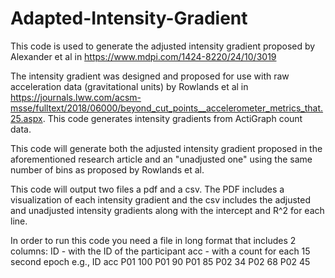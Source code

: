 # Adapted-Intensity-Gradient
This code is used to generate the adjusted intensity gradient proposed by Alexander et al in https://www.mdpi.com/1424-8220/24/10/3019

The intensity gradient was designed and proposed for use with raw acceleration data (gravitational units) by Rowlands et al in https://journals.lww.com/acsm-msse/fulltext/2018/06000/beyond_cut_points__accelerometer_metrics_that.25.aspx. This code generates intensity gradients from ActiGraph count data. 

This code will generate both the adjusted intensity gradient proposed in the aforementioned research article and an "unadjusted one" using the same number of bins as proposed by Rowlands et al. 

This code will output two files a pdf and a csv. The PDF includes a visualization of each intensity gradient and the csv includes the adjusted and unadjusted intensity gradients along with the intercept and R^2 for each line.  

In order to run this code you need a file in long format that includes 2 columns:
  ID - with the ID of the participant
  acc - with a count for each 15 second epoch
  e.g.,
  ID    acc
  P01   100
  P01   90
  P01   85
  P02   34
  P02   68
  P02   45
  
